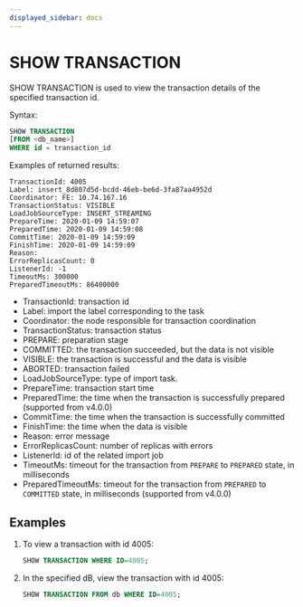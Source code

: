 ```yaml
---
displayed_sidebar: docs
---
```


# SHOW TRANSACTION

SHOW TRANSACTION is used to view the transaction details of the specified transaction id.

Syntax:

```sql
SHOW TRANSACTION
[FROM <db_name>]
WHERE id = transaction_id
```

Examples of returned results:

```plain text
TransactionId: 4005
Label: insert_8d807d5d-bcdd-46eb-be6d-3fa87aa4952d
Coordinator: FE: 10.74.167.16
TransactionStatus: VISIBLE
LoadJobSourceType: INSERT_STREAMING
PrepareTime: 2020-01-09 14:59:07
PreparedTime: 2020-01-09 14:59:08
CommitTime: 2020-01-09 14:59:09
FinishTime: 2020-01-09 14:59:09
Reason:
ErrorReplicasCount: 0
ListenerId: -1
TimeoutMs: 300000
PreparedTimeoutMs: 86400000
```

* TransactionId: transaction id
* Label: import the label corresponding to the task
* Coordinator: the node responsible for transaction coordination
* TransactionStatus: transaction status
* PREPARE: preparation stage
* COMMITTED: the transaction succeeded, but the data is not visible
* VISIBLE: the transaction is successful and the data is visible
* ABORTED: transaction failed
* LoadJobSourceType: type of import task.
* PrepareTime: transaction start time
* PreparedTime: the time when the transaction is successfully prepared (supported from v4.0.0)
* CommitTime: the time when the transaction is successfully committed
* FinishTime: the time when the data is visible
* Reason: error message
* ErrorReplicasCount: number of replicas with errors
* ListenerId: id of the related import job
* TimeoutMs: timeout for the transaction from `PREPARE` to `PREPARED` state, in milliseconds
* PreparedTimeoutMs: timeout for the transaction from `PREPARED` to `COMMITTED` state, in milliseconds (supported from v4.0.0)

## Examples

1. To view a transaction with id 4005:

    ```sql
    SHOW TRANSACTION WHERE ID=4005;
    ```

2. In the specified dB, view the transaction with id 4005:

    ```sql
    SHOW TRANSACTION FROM db WHERE ID=4005;
    ```
